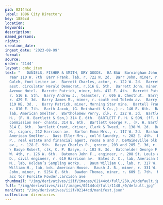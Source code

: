 ```yaml
---
pid: 02144cd
label: 1886 City Directory
key: 1886cd
location: 
keywords: 
description: 
named_persons: 
rights: 
creation_date: 
ingest_date: '2023-08-09'
format: 
source: 
order: '2144'
layout: cmhc_item
text: "   DANIELS, FISHER & SMITH, DRY GOODS.  BA BAW  Barningham John, miner, r.
  rear 110 W. 7th  Barr Frank, lab, r. 722 W. 2d.  Barr John, miner, r. ss. California
  Gulch, foot Leiter av.  Barrett Charles, actor, r. 122 W. 2d.  Barrett James H.,
  asst. circulator Herald Democrat, r.516 E. 5th.  Barrett John, miner, bds. Fifth
  Avenue Hotel.  Barrett Patrick, miner, bds. 412 E. 4th.  Barrett Patrick H., miner,
  r. 516 E. 5th.  Barry Andrew J., teamster, r, 606 W. Chestnut.  Barry Edward, miner,
  r. 429 E. 3d.  Barry James M., miner, r. south end Toledo av.  Barry Maurice, lab,
  119 KE. 3d. .  Barry Patrick, miner, Morning Star mine.  Bartell Frank J., miner,
  r. 810 E. 7th.  Barth Jacob, (G. Reinhardt & Co.,) r. 146 E. 6th.  Bartholomew John,
  lab, American Smelter.  Bartholomew Perry, clk, r. 322 W. 3d.  Bartlett Frederick
  H., (F. H. Bartlett & Son,) 314 E. 6th.  BARTLETT F. H. & SON, (fF. H. and G. F.,)
  commission mer- chants, 314 E. 6th.  Bartlett George F., (F. H. Bartlett & Son,)
  314 E. 6th.  Bartlett Grant, driver, Clark & Tweed, r. 138 W. 2d.  Bartlett Lemuel
  H., cigars, 212 Harrison av.  Barton Emma Mrs., r. 117 W. 2d.  Bashaw Aug., lab,
  American Smelter..  Bass Eller Mrs., col’d laundry, r. 202 E. 4th.  BASSETT OTIS
  P., real estate and financial agent, rooms 6 and 7, DeMaineville blk., 600 Harrison
  av., r. 128 E. 9th.  Basye Charles P., grocer, 203 and 205 E. 3d, r. 308 N. Poplar.
  \ Basye Robert, clk, C. P. Basye, r. 103 E. 3d.  Batchelder George F., mining, 104
  W. 4th, r. 126 W. 6th.  Bateman John F., engineer, r. 208 St. Louis av.  Bates Henry
  D., civil engineer, r. 619 Harrison av.  Bates J. C., lab, American Smelter.  Bauelelch
  M., lab, Holden’s Sampling Works. .  Baum William C., lab, r. 317 W. 9th.  Bauman
  William H., lab, bds. American House.  Baush J. B., miner, r. 331 W. 3d.  Bawden
  John, miner, r. 5254 E. 6th.  Bawden Thomas, miner, r. 609 E. 7th.  Marsh & Eaton,
  acc tor Forcite Powder,:arcison ave       "
thumbnail: "/img/derivatives/iiif/images/02144cd/full/250,/0/default.jpg"
full: "/img/derivatives/iiif/images/02144cd/full/1140,/0/default.jpg"
manifest: "/img/derivatives/iiif/02144cd/manifest.json"
collection: directories
---
```

